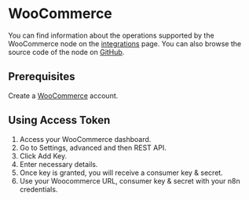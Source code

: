 # WooCommerce

You can find information about the operations supported by the WooCommerce node on the [integrations](https://n8n.io/integrations/n8n-nodes-base.wooCommerce) page. You can also browse the source code of the node on [GitHub](https://github.com/n8n-io/n8n/tree/master/packages/nodes-base/nodes/WooCommerce).


## Prerequisites

Create a [WooCommerce](https://woocommerce.com/) account.

## Using Access Token

1. Access your WooCommerce dashboard.
2. Go to Settings, advanced and then REST API.
3. Click Add Key.
4. Enter necessary details.
5. Once key is granted, you will receive a consumer key & secret.
6. Use your Woocommerce URL, consumer key & secret with your n8n credentials.

